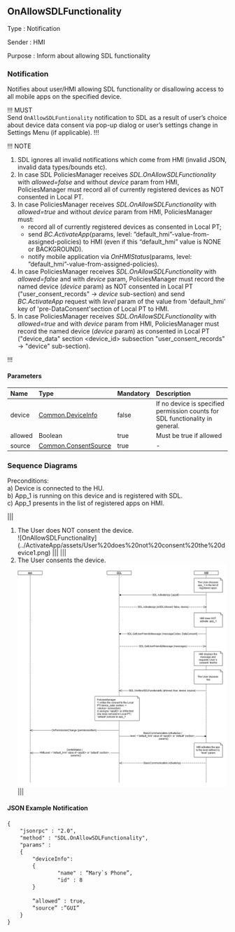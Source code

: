 ## OnAllowSDLFunctionality

Type
: Notification

Sender
: HMI

Purpose
: Inform about allowing SDL functionality

### Notification
Notifies about user/HMI allowing SDL functionality or disallowing access to all mobile apps on the specified device.

!!! MUST  
Send `OnAllowSDLFuntionality` notification to SDL as a result of user’s choice about device data consent via pop-up dialog or user’s settings change in Settings Menu (if applicable).
!!!

!!! NOTE   

1. SDL ignores all invalid notifications which come from HMI (invalid JSON, invalid data types/bounds etc).   
2. In case SDL PoliciesManager receives _SDL.OnAllowSDLFunctionality_ with _allowed=false_ and without _device_ param from HMI, PoliciesManager must record all of currently registered devices as NOT consented in Local PT.   
3. In case PoliciesManager receives _SDL.OnAllowSDLFunctionality_ with _allowed=true_ and without _device_ param from HMI, PoliciesManager must:   
    - record all of currently registered devices as consented in Local PT;   
    - send _BC.ActivateApp_(params, level: ”default_hmi”-value-from-assigned-policies) to HMI (even if this “default_hmi” value is NONE or BACKGROUND).   
    - notify mobile application via _OnHMIStatus_(params, level: ”default_hmi”-value-from-assigned-policies).   
4. In case PoliciesManager receives _SDL.OnAllowSDLFunctionality_ with _allowed=false_ and with _device_ param, PoliciesManager must record the named device (_device_ param) as NOT consented in Local PT ("user_consent_records" -> _device_ sub-section) and send _BC.ActivateApp_ request with _level_ param of the value from 'default_hmi' key of 'pre-DataConsent'section of Local PT to HMI.   
5. In case PoliciesManager receives _SDL.OnAllowSDLFunctionality_ with _allowed=true_ and with _device_ param from HMI, PoliciesManager must record the named device (_device_ param) as consented in Local PT ("device_data" section \<device_id> subsection "user_consent_records" -> "device" sub-section).

!!!

#### Parameters

|Name|Type|Mandatory|Description|
|:---|:---|:--------|:---------|
|device|[Common.DeviceInfo]|false|If no device is specified permission counts for SDL functionality in general.|
|allowed|Boolean|true|Must be true if allowed|
|source|[Common.ConsentSource]|true|-|

[Common.DeviceInfo]: ../../common/structs/#deviceinfo
[Common.ConsentSource]: ../../common/enums/#consentsource


### Sequence Diagrams

Preconditions:   
a) Device is connected to the HU.   
b) App_1 is running on this device and is registered with SDL.   
c) App_1 presents in the list of registered apps on HMI.   

|||
1. The User does NOT consent the device.   
![OnAllowSDLFunctionality] (../ActivateApp/assets/User%20does%20not%20consent%20the%20device1.png)
|||
|||
2. The User consents the device.
![OnAllowSDLFunctionality](../ActivateApp/assets/User%20consents%20the%20device2.png)
|||

#### JSON Example Notification
```
{
	"jsonrpc" : "2.0",
	"method" : "SDL.OnAllowSDLFunctionality",
	"params" :  
	{
		"deviceInfo": 
		{
				"name" : “Mary`s Phone”,
				"id" : 8
		}

		“allowed” : true,
		“source” :”GUI”
	}
}

```
